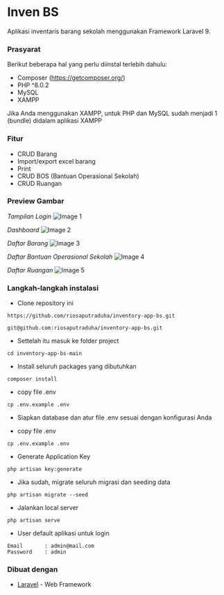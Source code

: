 # Inven BS

Aplikasi inventaris barang sekolah menggunakan Framework Laravel 9.

### Prasyarat

Berikut beberapa hal yang perlu diinstal terlebih dahulu:

-   Composer (https://getcomposer.org/)
-   PHP ^8.0.2
-   MySQL
-   XAMPP

Jika Anda menggunakan XAMPP, untuk PHP dan MySQL sudah menjadi 1 (bundle) didalam aplikasi XAMPP

### Fitur

-   CRUD Barang
-   Import/export excel barang
-   Print
-   CRUD BOS (Bantuan Operasional Sekolah)
-   CRUD Ruangan

### Preview Gambar

_Tampilan Login_
![Image 1](https://i.imgur.com/RsiRp1O.png)

_Dashboard_
![Image 2](https://i.imgur.com/Rf1yOGY.png)

_Daftar Barang_
![Image 3](https://i.imgur.com/FZa1VKv.png)

_Daftar Bantuan Operasional Sekolah_
![Image 4](https://i.imgur.com/kPG2KK2.png)

_Daftar Ruangan_
![Image 5](https://i.imgur.com/xGncl4B.png)

### Langkah-langkah instalasi

-   Clone repository ini

```
https://github.com/riosaputraduha/inventory-app-bs.git
```

```
git@github.com:riosaputraduha/inventory-app-bs.git
```

-   Settelah itu masuk ke folder project

```
cd inventory-app-bs-main
```

-   Install seluruh packages yang dibutuhkan

```
composer install
```

-   copy file .env

```
cp .env.example .env
```

-   Siapkan database dan atur file .env sesuai dengan konfigurasi Anda

-   copy file .env

```
cp .env.example .env
```

-   Generate Application Key

```
php artisan key:generate
```

-   Jika sudah, migrate seluruh migrasi dan seeding data

```
php artisan migrate --seed
```

-   Jalankan local server

```
php artisan serve
```

-   User default aplikasi untuk login

```
Email       : admin@mail.com
Password    : admin
```

### Dibuat dengan

-   [Laravel](https://laravel.com) - Web Framework
